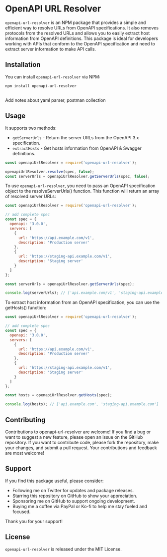 # OpenAPI URL Resolver

`openapi-url-resolver` is an NPM package that provides a simple and efficient way to resolve URLs from OpenAPI specifications. It also removes protocols from the resolved URLs and allows you to easily extract host information from OpenAPI definitions. This package is ideal for developers working with APIs that conform to the OpenAPI specification and need to extract server information to make API calls.

## Installation

You can install `openapi-url-resolver` via NPM:

```sh
npm install openapi-url-resolver
```

##

Add notes about yaml parser, postman collection


## Usage

It supports two methods:

- `getServerUrls` - Return the server URLs from the OpenAPI 3.x specification.
- `extractHosts` - Get hosts information from OpenAPI & Swagger definitions.

```javascript
const openapiUrlResolver = require('openapi-url-resolver');

openapiUrlResolver.resolve(spec, false);
const serverUrls = openapiUrlResolver.getServerUrls(spec, false);

```


To use `openapi-url-resolver`, you need to pass an OpenAPI specification object to the resolveServerUrls() function. This function will return an array of resolved server URLs:

```javascript
const openapiUrlResolver = require('openapi-url-resolver');

// add complete spec
const spec = {
  openapi: '3.0.0',
  servers: [
    {
      url: 'https://api.example.com/v1',
      description: 'Production server'
    },
    {
      url: 'https://staging-api.example.com/v1',
      description: 'Staging server'
    }
  ]
};

const serverUrls = openapiUrlResolver.getServerUrls(spec);

console.log(serverUrls); // ['api.example.com/v1', 'staging-api.example.com/v1']
```

To extract host information from an OpenAPI specification, you can use the getHosts() function:

```javascript
const openapiUrlResolver = require('openapi-url-resolver');

// add complete spec
const spec = {
  openapi: '3.0.0',
  servers: [
    {
      url: 'https://api.example.com/v1',
      description: 'Production server'
    },
    {
      url: 'https://staging-api.example.com/v1',
      description: 'Staging server'
    }
  ]
};

const hosts = openapiUrlResolver.getHosts(spec);

console.log(hosts); // ['api.example.com', 'staging-api.example.com']

```

## Contributing

Contributions to openapi-url-resolver are welcome! If you find a bug or want to suggest a new feature, please open an issue on the GitHub repository. If you want to contribute code, please fork the repository, make your changes, and submit a pull request. Your contributions and feedback are most welcome!

## Support

If you find this package useful, please consider:

- Following me on Twitter for updates and package releases.
- Starring this repository on GitHub to show your appreciation.
- Sponsoring me on GitHub to support ongoing development.
- Buying me a coffee via PayPal or Ko-fi to help me stay fueled and focused.

Thank you for your support!

## License

`openapi-url-resolver` is released under the MIT License.
